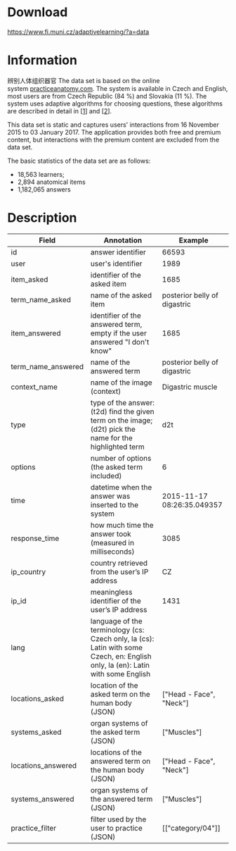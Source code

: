 # Download
https://www.fi.muni.cz/adaptivelearning/?a=data

# Information
辨别人体组织器官
The data set is based on the online system [practiceanatomy.com](https://practiceanatomy.com/). The system is available in Czech and English, most users are from Czech Republic (84 %) and Slovakia (11 %). The system uses adaptive algorithms for choosing questions, these algorithms are described in detail in [[1](http://data.practiceanatomy.com/#references)] and [[2](http://data.practiceanatomy.com/#references)].

This data set is static and captures users' interactions from 16 November 2015 to 03 January 2017. The application provides both free and premium content, but interactions with the premium content are excluded from the data set.

The basic statistics of the data set are as follows:

- 18,563 learners;
- 2,894 anatomical items
- 1,182,065 answers

# Description
| Field              | Annotation                                                                                                                      | Example                      |
| ------------------ | ------------------------------------------------------------------------------------------------------------------------------- | ---------------------------- |
| id                 | answer identifier                                                                                                               | 66593                        |
| user               | user's identifier                                                                                                               | 1989                         |
| item_asked         | identifier of the asked item                                                                                                    | 1685                         |
| term_name_asked    | name of the asked item                                                                                                          | posterior belly of digastric |
| item_answered      | identifier of the answered term, empty if the user answered "I don't know"                                                      | 1685                         |
| term_name_answered | name of the answered term                                                                                                       | posterior belly of digastric |
| context_name       | name of the image (context)                                                                                                     | Digastric muscle             |
| type               | type of the answer: (t2d) find the given term on the image; (d2t) pick the name for the highlighted term                        | d2t                          |
| options            | number of options (the asked term included)                                                                                     | 6                            |
| time               | datetime when the answer was inserted to the system                                                                             | 2015-11-17 08:26:35.049357   |
| response_time      | how much time the answer took (measured in milliseconds)                                                                        | 3085                         |
| ip_country         | country retrieved from the user’s IP address                                                                                    | CZ                           |
| ip_id              | meaningless identifier of the user’s IP address                                                                                 | 1431                         |
| lang               | language of the terminology (cs: Czech only, la (cs): Latin with some Czech, en: English only, la (en): Latin with some English |                              |
| locations_asked    | location of the asked term on the human body (JSON)                                                                             | ["Head - Face", "Neck"]      |
| systems_asked      | organ systems of the asked term (JSON)                                                                                          | ["Muscles"]                  |
| locations_answered | locations of the answered term on the human body (JSON)                                                                         | ["Head - Face", "Neck"]      |
| systems_answered   | organ systems of the answered term (JSON)                                                                                       | ["Muscles"]                  |
| practice_filter    | filter used by the user to practice (JSON)                                                                                      | [["category/04"]]            |
